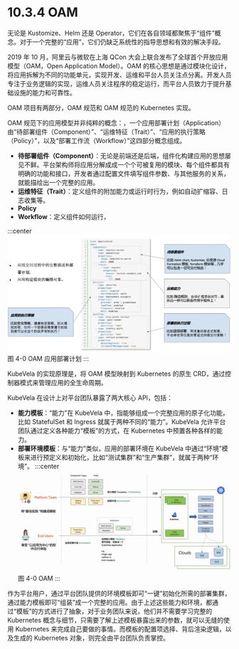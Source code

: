 # 10.3.4 OAM
无论是 Kustomize、Helm 还是 Operator，它们在各自领域都聚焦于“组件”概念。对于一个完整的“应用”，它们仍缺乏系统性的指导思想和有效的解决手段。

2019 年 10 月，阿里云与微软在上海 QCon 大会上联合发布了全球首个开放应用模型（OAM，Open Application Model）。OAM 的核心思想是通过模块化设计，将应用拆解为不同的功能单元，实现开发、运维和平台人员关注点分离。开发人员专注于业务逻辑的实现，运维人员关注程序的稳定运行，而平台人员致力于提升基础设施的能力和可靠性。

OAM 项目有两部分，OAM 规范和 OAM 规范的 Kubernetes 实现。

OAM 规范下的应用模型并非纯粹的概念：，一个应用部署计划（Application）由“待部署组件（Component）”、“运维特征（Trait）”、“应用的执行策略（Policy）”，以及“部署工作流（Workflow）”这四部分概念组成。

- **待部署组件（Component）**：无论是前端还是后端，组件化构建应用的思想屡见不鲜。平台架构师将应用分解成成一个个可被复用的模块、每个组件都具有明确的功能和接口，开发者通过配置文件填写组件参数、与其他服务的关系，就能描绘出一个完整的应用。
- **运维特征（Trait）**：定义组件的附加能力或运行时行为，例如自动扩缩容、日志收集等。
- **Policy**
- **Workflow**：定义组件如何运行，

:::center
  ![](../assets/OAM.jpg)<br/>
  图 4-0 OAM 应用部署计划
:::

KubeVela 的实现原理是，将 OAM 模型映射到 Kubernetes 的原生 CRD，通过控制器模式来管理应用的全生命周期。

KubeVela 在设计上对平台团队暴露了两大核心 API，包括：
- **能力模板**：“能力”在 KubeVela 中，指能够组成一个完整应用的原子化功能，比如 StatefulSet 和 Ingress 就属于两种不同的“能力”。KubeVela 允许平台团队通过定义各种能力“模板”的方式，在 Kubernetes 中预置各种各样的能力。
- **部署环境模板**：与“能力”类似，应用的部署环境在 KubeVela 中通过“环境”模板来进行预定义和初始化，比如“测试集群”和“生产集群”，就属于两种“环境”。
:::center
  ![](../assets/kubevela.jpg)<br/>
  图 4-0 OAM
:::

作为平台用户，通过平台团队提供的环境模板即可“一键”初始化所需的部署集群，通过能力模板即可“组装”成一个完整的应用。由于上述这些能力和环境，都通过“模板”的方式进行了抽象，对于业务团队来说，他们并不需要学习完整的 Kubernetes 概念与细节，只需要了解上述模板暴露出来的参数，就可以无缝的使用 Kubernetes 来完成自己要做的事情。而模板的配置项选择、背后渲染逻辑，以及生成的 Kubernetes 对象，则完全由平台团队负责掌控。

[^1]: https://zh.wikipedia.org/wiki/%E4%BF%A1%E6%81%AF%E7%83%9F%E5%9B%B1